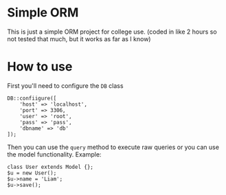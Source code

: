 # Simple ORM
This is just a simple ORM project for college use. (coded in like 2 hours so not tested that much, but it works as far as I know)

# How to use
First you'll need to configure the `DB` class
```
DB::confiigure([
    'host' => 'localhost',
    'port' => 3306,
    'user' => 'root',
    'pass' => 'pass',
    'dbname' => 'db'
]);
```

Then you can use the `query` method to execute raw queries or you can use the model functionality.
Example:
```
class User extends Model {};
$u = new User();
$u->name = 'Liam';
$u->save();
```